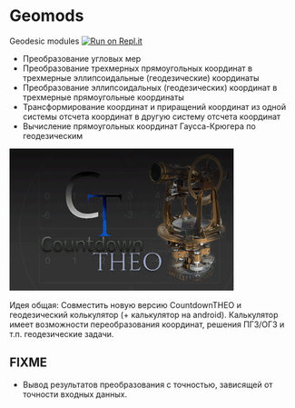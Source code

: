 # Geomods
Geodesic modules
[![Run on Repl.it](https://repl.it/badge/github/maxmyslivets/Geomods)](https://repl.it/github/maxmyslivets/Geomods)

* Преобразование угловых мер
* Преобразование трехмерных прямоугольных координат в трехмерные эллипсоидальные (геодезические) координаты
* Преобразование эллипсоидальных (геодезических) координат в трехмерные прямоугольные координаты
* Трансформирование координат и приращений координат из одной системы отсчета координат в другую систему отсчета координат
* Вычисление прямоугольных координат Гаусса-Крюгера по геодезическим

![Image alt](https://github.com/maxmyslivets/Geomods/raw/master/image/readme_1.gif)

Идея общая:
Совместить новую версию CountdownTHEO и геодезический колькулятор (+ калькулятор на android).
Калькулятор имеет возможности переобразования координат, решения ПГЗ/ОГЗ и т.п. геодезические задачи.

## FIXME
* Вывод результатов преобразования с точностью, зависящей от точности входных данных.
